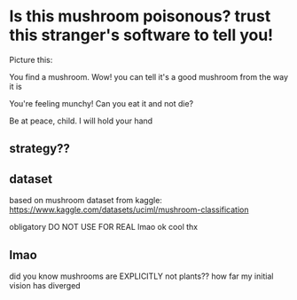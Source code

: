 # Is this mushroom poisonous? trust this stranger's software to tell you!

Picture this: 

You find a mushroom. Wow! you can tell it's a good mushroom from the way it is

You're feeling munchy! Can you eat it and not die?

Be at peace, child. I will hold your hand

## strategy??

## dataset

based on mushroom dataset from kaggle: 
https://www.kaggle.com/datasets/uciml/mushroom-classification

obligatory DO NOT USE FOR REAL lmao ok cool thx

## lmao

did you know mushrooms are EXPLICITLY not plants?? how far my initial vision has diverged
